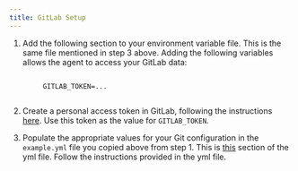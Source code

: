 ```yaml
---
title: GitLab Setup
---
```


1. Add the following section to your environment variable file. This is the same file mentioned in step 3 above. Adding the following variables allows the agent to access your GitLab data:
    <p class="code-block"><code>
        GITLAB_TOKEN=...
    </code></p>

2. Create a personal access token in GitLab, following the instructions [here](https://docs.gitlab.com/ee/user/profile/personal_access_tokens.html#creating-a-personal-access-token). Use this token as the value for `GITLAB_TOKEN`.

3. Populate the appropriate values for your Git configuration in the `example.yml` file you copied above from step 1. This is [this](https://github.com/Jellyfish-AI/jf_agent/blob/master/example.yml#L114-L211) section of the yml file. Follow the instructions provided in the yml file.
